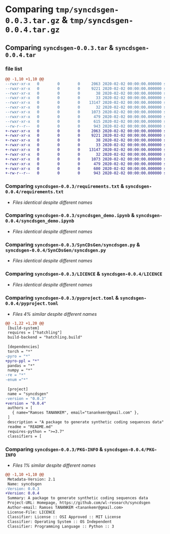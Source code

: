# Comparing `tmp/syncdsgen-0.0.3.tar.gz` & `tmp/syncdsgen-0.0.4.tar.gz`

## Comparing `syncdsgen-0.0.3.tar` & `syncdsgen-0.0.4.tar`

### file list

```diff
@@ -1,10 +1,10 @@
--rwxr-xr-x   0        0        0     2063 2020-02-02 00:00:00.000000 syncdsgen-0.0.3/requirements.txt
--rwxr-xr-x   0        0        0     9221 2020-02-02 00:00:00.000000 syncdsgen-0.0.3/syncdsgen_demo.ipynb
--rwxr-xr-x   0        0        0       38 2020-02-02 00:00:00.000000 syncdsgen-0.0.3/.vscode/settings.json
--rwxr-xr-x   0        0        0       33 2020-02-02 00:00:00.000000 syncdsgen-0.0.3/SynCDsGen/__init__.py
--rwxr-xr-x   0        0        0    13147 2020-02-02 00:00:00.000000 syncdsgen-0.0.3/SynCDsGen/syncdsgen.py
--rwxr-xr-x   0        0        0       32 2020-02-02 00:00:00.000000 syncdsgen-0.0.3/.gitignore
--rwxr-xr-x   0        0        0     1073 2020-02-02 00:00:00.000000 syncdsgen-0.0.3/LICENCE
--rwxr-xr-x   0        0        0      479 2020-02-02 00:00:00.000000 syncdsgen-0.0.3/README.md
--rwxr-xr-x   0        0        0      615 2020-02-02 00:00:00.000000 syncdsgen-0.0.3/pyproject.toml
--rw-r--r--   0        0        0      943 2020-02-02 00:00:00.000000 syncdsgen-0.0.3/PKG-INFO
+-rwxr-xr-x   0        0        0     2063 2020-02-02 00:00:00.000000 syncdsgen-0.0.4/requirements.txt
+-rwxr-xr-x   0        0        0     9221 2020-02-02 00:00:00.000000 syncdsgen-0.0.4/syncdsgen_demo.ipynb
+-rwxr-xr-x   0        0        0       38 2020-02-02 00:00:00.000000 syncdsgen-0.0.4/.vscode/settings.json
+-rwxr-xr-x   0        0        0       33 2020-02-02 00:00:00.000000 syncdsgen-0.0.4/SynCDsGen/__init__.py
+-rwxr-xr-x   0        0        0    13147 2020-02-02 00:00:00.000000 syncdsgen-0.0.4/SynCDsGen/syncdsgen.py
+-rwxr-xr-x   0        0        0       32 2020-02-02 00:00:00.000000 syncdsgen-0.0.4/.gitignore
+-rwxr-xr-x   0        0        0     1073 2020-02-02 00:00:00.000000 syncdsgen-0.0.4/LICENCE
+-rwxr-xr-x   0        0        0      479 2020-02-02 00:00:00.000000 syncdsgen-0.0.4/README.md
+-rwxr-xr-x   0        0        0      600 2020-02-02 00:00:00.000000 syncdsgen-0.0.4/pyproject.toml
+-rw-r--r--   0        0        0      943 2020-02-02 00:00:00.000000 syncdsgen-0.0.4/PKG-INFO
```

### Comparing `syncdsgen-0.0.3/requirements.txt` & `syncdsgen-0.0.4/requirements.txt`

 * *Files identical despite different names*

### Comparing `syncdsgen-0.0.3/syncdsgen_demo.ipynb` & `syncdsgen-0.0.4/syncdsgen_demo.ipynb`

 * *Files identical despite different names*

### Comparing `syncdsgen-0.0.3/SynCDsGen/syncdsgen.py` & `syncdsgen-0.0.4/SynCDsGen/syncdsgen.py`

 * *Files identical despite different names*

### Comparing `syncdsgen-0.0.3/LICENCE` & `syncdsgen-0.0.4/LICENCE`

 * *Files identical despite different names*

### Comparing `syncdsgen-0.0.3/pyproject.toml` & `syncdsgen-0.0.4/pyproject.toml`

 * *Files 4% similar despite different names*

```diff
@@ -1,22 +1,20 @@
 [build-system]
 requires = ["hatchling"]
 build-backend = "hatchling.build"
 
 [dependencies]
 torch = "*"
-pyro = "*"
+pyro-ppl = "*"
 pandas = "*"
 numpy = "*"
-re = "*"
-enum ="*"
 
 [project]
 name = "syncdsgen"
-version = "0.0.3"
+version = "0.0.4"
 authors = [
   { name="Ramses TANANKEM", email="tanankemr@gmail.com" },
 ]
 description = "A package to generate synthetic coding sequences data"
 readme = "README.md"
 requires-python = ">=3.7"
 classifiers = [
```

### Comparing `syncdsgen-0.0.3/PKG-INFO` & `syncdsgen-0.0.4/PKG-INFO`

 * *Files 1% similar despite different names*

```diff
@@ -1,10 +1,10 @@
 Metadata-Version: 2.1
 Name: syncdsgen
-Version: 0.0.3
+Version: 0.0.4
 Summary: A package to generate synthetic coding sequences data
 Project-URL: Homepage, https://github.com/wl-research/syncdsgen
 Author-email: Ramses TANANKEM <tanankemr@gmail.com>
 License-File: LICENCE
 Classifier: License :: OSI Approved :: MIT License
 Classifier: Operating System :: OS Independent
 Classifier: Programming Language :: Python :: 3
```

